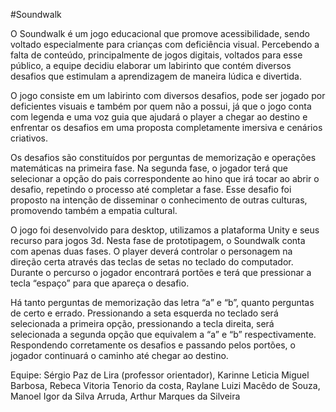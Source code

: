  #Soundwalk
 
O Soundwalk é um jogo educacional que promove acessibilidade, sendo voltado especialmente para crianças com deficiência visual. Percebendo a falta de conteúdo, principalmente de jogos digitais, voltados para esse público, a equipe decidiu elaborar um labirinto que contém diversos desafios que estimulam a aprendizagem de maneira lúdica e divertida.

O jogo consiste em um labirinto com diversos desafios, pode ser jogado por deficientes visuais e também por quem não a possui, já que o jogo conta com legenda e uma voz guia que ajudará o player a chegar ao destino e enfrentar os desafios em uma proposta completamente imersiva e cenários criativos. 

Os desafios são constituídos por perguntas de memorização e operações matemáticas na primeira fase. Na segunda fase, o jogador terá que selecionar a opção do pais correspondente ao hino que irá tocar ao abrir o desafio, repetindo o processo até completar a fase. Esse desafio foi proposto na intenção de disseminar o conhecimento de outras culturas, promovendo também a empatia cultural.

O jogo foi desenvolvido para desktop, utilizamos a plataforma Unity e seus recurso para jogos 3d. Nesta fase de prototipagem, o Soundwalk conta com apenas duas fases. O player deverá controlar o personagem na direção certa através das teclas de setas no teclado do computador. Durante o percurso o jogador encontrará portões e terá que pressionar a tecla “espaço” para que apareça o desafio.
 
Há tanto perguntas de memorização das letra “a” e “b”, quanto perguntas de certo e errado. Pressionando a seta esquerda no teclado será selecionada a primeira opção, pressionando a tecla direita, será selecionada a segunda opção que equivalem a “a” e “b” respectivamente. Respondendo corretamente os desafios e passando pelos portões, o jogador continuará o caminho até chegar ao destino.


Equipe:
Sérgio Paz de Lira (professor orientador),
Karinne Leticia Miguel Barbosa,
Rebeca Vitoria Tenorio da costa,
Raylane Luizi Macêdo de Souza,
Manoel Igor da Silva Arruda,
Arthur Marques da Silveira  

